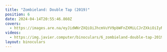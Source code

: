 ```yaml
---
title: "Zombieland: Double Tap (2019)"
position: 6
date: 2024-04-14T20:55:46.860Z
covers:
  - https://images.are.na/eyJidWNrZXQiOiJhcmVuYV9pbWFnZXMiLCJrZXkiOiIyNzU1NjAzMS9vcmlnaW5hbF80MWU1ZjBhNjk3OGQ4NDkyMjAyNDA0MTQtMi10a3pqd2gucG5nIiwiZWRpdHMiOnsicmVzaXplIjp7IndpZHRoIjoxODAwLCJoZWlnaHQiOjE4MDAsImZpdCI6Imluc2lkZSIsIndpdGhvdXRFbmxhcmdlbWVudCI6dHJ1ZX0sIndlYnAiOnsicXVhbGl0eSI6NjV9LCJqcGVnIjp7InF1YWxpdHkiOjY1fSwicm90YXRlIjpudWxsfX0=?bc=0
videos:
  - https://img.javier.computer/binoculars/6_zombieland-double-tap-2019.mp4
layout: binoculars
---
```

